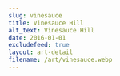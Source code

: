```yaml
---
slug: vinesauce
title: Vinesauce Hill
alt_text: Vinesauce Hill
date: 2016-01-01
excludefeed: true
layout: art-detail
filename: /art/vinesauce.webp
---
```

